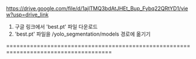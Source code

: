 https://drive.google.com/file/d/1ajlTMQ3bdAtJHEt_Bup_Fybq22QRtYD1/view?usp=drive_link

1) 구글 링크에서 'best.pt' 파일 다운로드
2) 'best.pt' 파일을 /yolo_segmentation/models 경로에 옮기기
   
=====================================================================================
